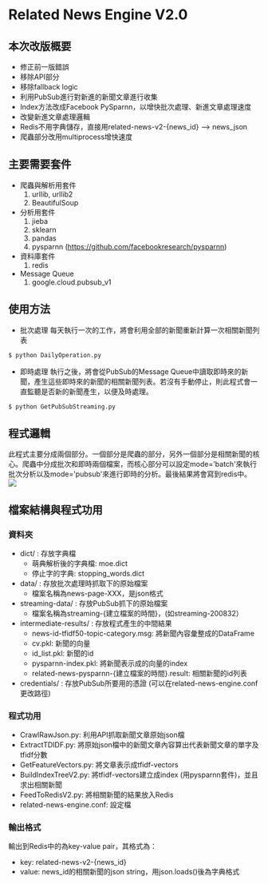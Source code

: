 # Related News Engine V2.0

## 本次改版概要
- 修正前一版錯誤
- 移除API部分
- 移除fallback logic
- 利用PubSub進行對新進的新聞文章進行收集
- Index方法改成Facebook PySparnn，以增快批次處理、新進文章處理速度
- 改變新進文章處理邏輯
- Redis不用字典儲存，直接用related-news-v2-{news_id} --> news_json
- 爬蟲部分改用multiprocess增快速度

## 主要需要套件
- 爬蟲與解析用套件
  1. urllib, urllib2
  1. BeautifulSoup
- 分析用套件
  1. jieba
  1. sklearn
  1. pandas
  1. pysparnn (https://github.com/facebookresearch/pysparnn)
- 資料庫套件
   1. redis
- Message Queue
  1. google.cloud.pubsub_v1

## 使用方法
- 批次處理
每天執行一次的工作，將會利用全部的新聞重新計算一次相關新聞列表
```sh
$ python DailyOperation.py
```
- 即時處理
執行之後，將會從PubSub的Message Queue中讀取即時來的新聞，產生這些即時來的新聞的相關新聞列表。若沒有手動停止，則此程式會一直監聽是否新的新聞產生，以便及時處理。
```sh
$ python GetPubSubStreaming.py
```

## 程式邏輯
此程式主要分成兩個部分。一個部分是爬蟲的部分，另外一個部分是相關新聞的核心。爬蟲中分成批次和即時兩個檔案，而核心部分可以設定mode='batch'來執行批次分析以及mode='pubsub'來進行即時的分析。最後結果將會寫到redis中。
<img src="https://i.imgur.com/qwuCiSP.png"/> 

## 檔案結構與程式功用
### 資料夾
- dict/ : 存放字典檔
  - 萌典解析後的字典檔: moe.dict
  - 停止字的字典: stopping_words.dict
- data/ : 存放批次處理時抓取下的原始檔案
  - 檔案名稱為news-page-XXX，是json格式
- streaming-data/ : 存放PubSub抓下的原始檔案
  - 檔案名稱為streaming-{建立檔案的時間}，(如streaming-200832）
- intermediate-results/ : 存放程式產生的中間結果
  - news-id-tfidf50-topic-category.msg: 將新聞內容彙整成的DataFrame
  - cv.pkl: 新聞的向量
  - id_list.pkl: 新聞的id
  - pysparnn-index.pkl: 將新聞表示成的向量的index
  - related-news-pysparnn-{建立檔案的時間}.result: 相關新聞的id列表
- credentials/ : 存放PubSub所要用的憑證 (可以在related-news-engine.conf更改路徑)

### 程式功用
  - CrawlRawJson.py: 利用API抓取新聞文章原始json檔
  - ExtractTDIDF.py: 將原始json檔中的新聞文章內容算出代表新聞文章的單字及tfidf分數
  - GetFeatureVectors.py: 將文章表示成tfidf-vectors
  - BuildIndexTreeV2.py: 將tfidf-vectors建立成index (用pysparnn套件)，並且求出相關新聞
  - FeedToRedisV2.py: 將相關新聞的結果放入Redis
  - related-news-engine.conf: 設定檔
### 輸出格式
輸出到Redis中的為key-value pair，其格式為：
  - key: related-news-v2-{news_id}
  - value: news_id的相關新聞的json string，用json.loads()後為字典格式

